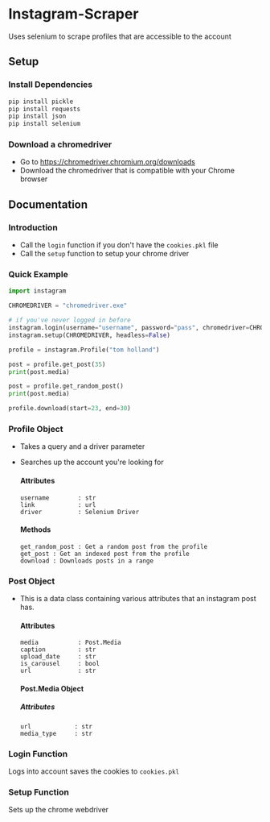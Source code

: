 # Instagram-Scraper
Uses selenium to scrape profiles that are accessible to the account

## Setup
  ### Install Dependencies
  ```sh
  pip install pickle
  pip install requests
  pip install json
  pip install selenium
  ```

  ### Download a chromedriver
  - Go to https://chromedriver.chromium.org/downloads
  - Download the chromedriver that is compatible with your Chrome browser

## Documentation
  ### Introduction
  - Call the `login` function if you don't have the `cookies.pkl` file
  - Call the `setup` function to setup your chrome driver

  ### Quick Example
  ```py
  import instagram

  CHROMEDRIVER = "chromedriver.exe"
  
  # if you've never logged in before
  instagram.login(username="username", password="pass", chromedriver=CHROMEDRIVER)
  instagram.setup(CHROMEDRIVER, headless=False)
  
  profile = instagram.Profile("tom holland")
  
  post = profile.get_post(35)
  print(post.media)
  
  post = profile.get_random_post()
  print(post.media)
  
  profile.download(start=23, end=30)
  ```

  ### Profile Object
  - Takes a query and a driver parameter
  - Searches up the account you're looking for

    #### Attributes
    ```
    username        : str
    link            : url
    driver          : Selenium Driver
    ```
    #### Methods
    ```
    get_random_post : Get a random post from the profile
    get_post : Get an indexed post from the profile
    download : Downloads posts in a range
    ```

  ### Post Object
  - This is a data class containing various attributes that an instagram post has.
    #### Attributes
    ```
    media           : Post.Media
    caption         : str
    upload_date     : str
    is_carousel     : bool
    url             : str
    ```
    
    #### Post.Media Object
     ##### Attributes
     ```
     url            : str
     media_type     : str
     ```
    
  ### Login Function
  Logs into account saves the cookies to `cookies.pkl`

  ### Setup Function
  Sets up the chrome webdriver

